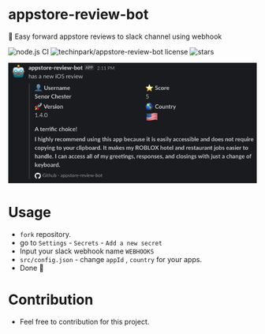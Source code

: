 # appstore-review-bot
🤖 Easy forward appstore reviews to slack channel using webhook  

![node.js CI](https://github.com/techinpark/appstore-review-bot/workflows/node.js%20CI/badge.svg?branch=develop)
![techinpark/appstore-review-bot license](https://img.shields.io/github/license/techinpark/appstore-review-bot?color=blue)
![stars](https://img.shields.io/github/stars/techinpark/appstore-review-bot?color=yellow&style=social)

<img src="./.github/images/screenshot.png">

# Usage 
- `fork` repository.
- go to `Settings` - `Secrets` - `Add a new secret` 
- Input your slack webhook name `WEBHOOKS`
- `src/config.json` - change `appId` , `country` for your apps.
- Done 🎉

# Contribution 
- Feel free to contribution for this project. 
